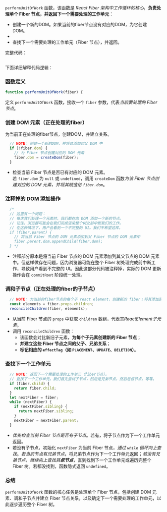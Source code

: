 `performUnitOfWork` 函数，该函数是 *React Fiber 架构中工作循环的核心*，**负责处理单个 Fiber 节点，并返回下一个需要处理的工作单元**：
- 创建一个新的DOM。如果当前的fiber节点没有对应的DOM，为它创建DOM。
- 
- 查找下一个需要处理的工作单元（Fiber 节点），并返回。

完整代码：

```js

```


下面详细解释代码逻辑：

### 函数定义

```javascript
function performUnitOfWork(fiber) {
```

定义 `performUnitOfWork` 函数，接收一个 `fiber` 参数，代表*当前要处理的 Fiber 节点*。

### 创建 DOM 元素（正在处理的fiber）
为当前正在处理的fiber节点，创建DOM，并建立关系。
```javascript
  // NOTE: 创建一个新的DOM，并将其添加到父 DOM 中
  if (!fiber.dom) {
    // 为 Fiber 节点创建对应的 DOM 元素
    fiber.dom = createDom(fiber);
  }
```

- 检查当前 Fiber 节点是否已有对应的 DOM 元素。若 `fiber.dom` 为 `null` 或 `undefined`，调用 `createDom` 函数*为该 Fiber 节点创建对应的 DOM 元素，并将其赋值给 `fiber.dom`*。

### 注释掉的 DOM 添加操作

```javascript
  /* 
  // 这里有一个问题：
  // 每次我们处理一个元素时，我们都在向 DOM 添加一个新的节点。
  // 记住，浏览器可能会在我们完成渲染整个树之前中断我们的工作。
  // 在这种情况下，用户会看到一个不完整的 UI。我们不希望这样。
  if (fiber.parent) {
    // 将当前 Fiber 节点的 DOM 元素添加到父 Fiber 节点的 DOM 元素中
    fiber.parent.dom.appendChild(fiber.dom);
  } */
```

- 注释部分原本是将当前 Fiber 节点的 DOM 元素添加到其父节点的 DOM 元素中。但这样做存在问题，因为浏览器可能在整个 Fiber 树处理完成前中断工作，导致用户看到不完整的 UI。因此这部分代码被注释掉，实际的 DOM 更新操作会在 `commitRoot` 阶段统一处理。

### 调和子节点（正在处理的fiber的子节点）

```javascript
  // NOTE: 为当前的fiber节点的每个子 react element，创建新的 fiber；将其添加到 fiber 树中，建立fiber节点之间的关系
  const elements = fiber.props.children;
  reconcileChildren(fiber, elements);
```

- 从当前 Fiber 节点的 `props` 中获取 `children` 数组，代表其*ReactElement子元素*。
- 调用 `reconcileChildren` 函数：
	- 该函数会对比新旧子元素，**为每个子元素创建新的 Fiber 节点**；
	- **并建立这些 Fiber 节点之间的父子、兄弟关系**；
	- **标记相应的 `effectTag`（如 `PLACEMENT`、`UPDATE`、`DELETION`）**。

### 查找下一个工作单元

```javascript
  // NOTE: 返回下一个需要处理的工作单元（fiber节点）。
  // 查找下一个工作单元。我们首先尝试子节点，然后是兄弟节点，然后是叔节点，等等。
  if (fiber.child) {
    return fiber.child;
  }
  let nextFiber = fiber;
  while (nextFiber) {
    if (nextFiber.sibling) {
      return nextFiber.sibling;
    }
    nextFiber = nextFiber.parent;
  }
```

- *优先检查当前 Fiber 节点是否有子节点*。若有，将子节点作为下一个工作单元返回。
- 若没有子节点，初始化 `nextFiber` 为当前 Fiber 节点，*通过 `while` 循环向上查找*。*若当前节点有兄弟节点*，将兄弟节点作为下一个工作单元返回；*若没有兄弟节点，继续向上查找其**叔节点***，直到找到下一个工作单元或遍历完整个 Fiber 树。若都没找到，函数隐式返回 `undefined`。

### 总结

`performUnitOfWork` 函数的核心任务是处理单个 Fiber 节点，包括创建 DOM 元素、调和子节点并建立 Fiber 节点关系，以及确定下一个需要处理的工作单元，以此逐步遍历整个 Fiber 树。